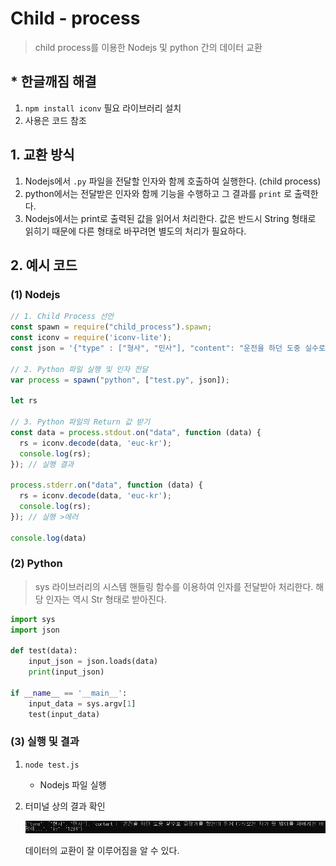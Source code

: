 # Child - process

> child process를 이용한 Nodejs 및 python 간의 데이터 교환



## * 한글깨짐 해결

1. ``npm install iconv``  필요 라이브러리 설치
2. 사용은 코드 참조



## 1. 교환 방식

1. Nodejs에서 ``.py`` 파일을 전달할 인자와 함께 호출하여 실행한다. (child process)
2. python에서는 전달받은 인자와 함께 기능을 수행하고 그 결과를 ``print`` 로 출력한다.
3. Nodejs에서는 print로 출력된 값을 읽어서 처리한다. 값은 반드시 String 형태로 읽히기 때문에 다른 형태로 바꾸려면 별도의 처리가 필요하다.



## 2. 예시 코드



### (1) Nodejs

```javascript
// 1. Child Process 선언
const spawn = require("child_process").spawn;
const iconv = require('iconv-lite');
const json = '{"type" : ["형사", "민사"], "content": "운전을 하던 도중 실수로 급정거를 했는데 뒤에 따라오는 차가 뒷 법퍼를 처버리는 바람에...", "id" : "1234"}';

// 2. Python 파일 실행 및 인자 전달 
var process = spawn("python", ["test.py", json]);

let rs

// 3. Python 파일의 Return 값 받기
const data = process.stdout.on("data", function (data) {
  rs = iconv.decode(data, 'euc-kr');
  console.log(rs);
}); // 실행 결과

process.stderr.on("data", function (data) {
  rs = iconv.decode(data, 'euc-kr');
  console.log(rs);
}); // 실행 >에러

console.log(data)
```



### (2) Python

> sys 라이브러리의 시스템 핸들링 함수를 이용하여 인자를 전달받아 처리한다. 해당 인자는 역시 Str 형태로 받아진다.



```python
import sys
import json

def test(data):
    input_json = json.loads(data)
    print(input_json)

if __name__ == '__main__':
    input_data = sys.argv[1]
    test(input_data)
```



### (3) 실행 및 결과

1. ``node test.js`` 

   - Nodejs 파일 실행

2. 터미널 상의 결과 확인

   ![image-20221030184509505](child_process.assets/image-20221030184509505.png)

   데이터의 교환이 잘 이루어짐을 알 수 있다.

